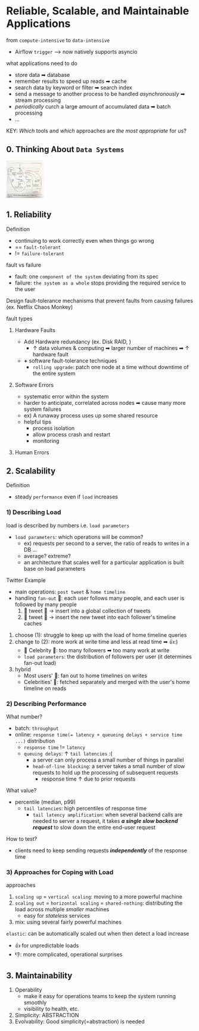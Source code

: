 # Reliable, Scalable, and Maintainable Applications
from `compute-intensive` to `data-intensive`
- Airflow `trigger` --> now natively supports asyncio

what applications need to do
- store data ➡ database
- remember results to speed up reads ➡ cache
- search data by keyword or filter ➡ search index
- send a message to another process to be handled *asynchronously* ➡ stream processing
- *periodically* curch a large amount of accumulated data ➡ batch processing
- ...

KEY: *Which* tools and *which* approaches are *the most appropriate* for us?

## 0. Thinking About `Data Systems`
<img src="/assets/images/figure_1_1.JPG" alt="figure_1_1.JPG" style="height: 100px; width:100px;"/>


## 1. Reliability

Definition
- continuing to work correctly even when things go wrong
- == `fault-tolerant`
- != `failure-tolerant`

fault vs failure
- fault: one `component of the system` deviating from its spec
- failure: `the system as a whole` stops providing the required service to the user

Design fault-tolerance mechanisms that prevent faults from causing failures
(ex. Netflix Chaos Monkey)

fault types
1. Hardware Faults
    - Add Hardware redundancy (ex. Disk RAID, )
        - ↑ data volumes & computing ➡ larger number of machines ➡ ↑ hardware fault
    - **\+** software fault-tolerance techniques
        - `rolling upgrade`: patch one node at a time without downtime of the entire system
   
2. Software Errors
    - systematic error within the system
    - harder to anticipate, correlated across nodes ➡ cause many more system failures 
    - ex) A runaway process uses up some shared resource
    - helpful tips
        - process isolation
        - allow process crash and restart
        - monitoring

3. Human Errors

## 2. Scalability

Definition
- steady `performance` even if `load` increases

### 1) Describing Load
load is described by numbers i.e. `load parameters`
- `load parameters`: which operations will be common?
    - ex) requests per second to a server, the ratio of reads to writes in a DB ...
    - average? extreme?
    - an architecture that scales well for a particular application is built base on load parameters

Twitter Example
- main operations: `post tweet` & `home timeline`
- handling `fan-out` 🚨: each user follows many people, and each user is followed by many people
    1. 🐣 tweet 🐣 → insert into a global collection of tweets
    2. 🐣 tweet 🐣 → insert the new tweet into each follower's timeline caches
1. choose (1): struggle to keep up with the load of home timeline queries
2. change to (2): more work at write time and less at read time ➡ 👍:)
    - 🚨 Celebrity 🚨: too many followers ➡ too many work at write
    - `load parameters`: the distribution of followers per user (it determines fan-out load)
4. hybrid
    - Most users' 🐣: fan out to home timelines on writes
    - Celebrities' 🐣: fetched separately and merged with the user's home timeline on reads 

### 2) Describing Performance
What number?
- batch: `throughput`
- online: `response time(= latency + queueing delays + service time ...)` distribution
    - `response time` != `latency`
    - `queuing delays`: ↑ `tail latencies` :(
        - a server can only process a small number of things in parallel
        - `head-of-line blocking`: a server takes a small number of slow requests to hold up the processing of subsequent requests
            - response time ↑ due to prior requests

What value?
- percentile (median, p99)
    - `tail latencies`: high percentiles of response time
        - `tail latency amplification`: when several backend calls are needed to server a request, it takes ***a single slow backend request*** to slow down the entire end-user request 

How to test?
- clients need to keep sending requests ***independently*** of the response time

### 3) Approaches for Coping with Load
approaches
1. `scaling up` = `vertical scaling`: moving to a more powerful machine
2. `scaling out` = `horizontal scaling` = `shared-nothing`: distributing the load across multiple *smaller* machines
   - easy for *stateless* services
3. mix: using several fairly powerful machines

`elastic`: can be automatically scaled out when then detect a load increase
- 👍 for unpredictable loads 
- 👎: more complicated, operational surprises

## 3. Maintainability
1. Operability
    - make it easy for operations teams to keep the system running smoothly 
    - visibility to health, etc. 
2. Simplicity: ABSTRACTION
3. Evolvability: Good simplicity(=abstraction) is needed
